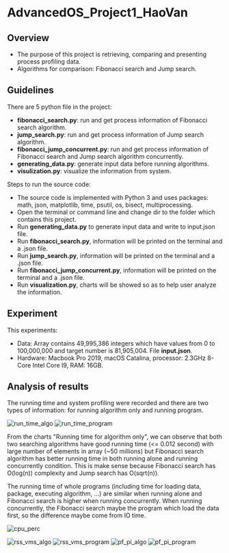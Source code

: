 # AdvancedOS_Project1_HaoVan

<h2><b>Overview</b></h2>
<ul>
  <li>The purpose of this project is retrieving, comparing and presenting process profiling data.</li>
  <li>Algorithms for comparison: Fibonacci search and Jump search.</li>
</ul>

<h2><b>Guidelines</b><br></h2>
 There are 5 python file in the project: 
<ul>
  <li><b>fibonacci_search.py</b>: run and get process information of Fibonacci search algorithm.
  <li><b>jump_search.py</b>: run and get process information of Jump search algorithm.
  <li><b>fibonacci_jump_concurrent.py</b>: run and get process information of Fibonacci search and Jump search algorithm concurrently.
  <li><b>generating_data.py</b>: generate input data before running algorithms. 
  <li><b>visulization.py</b>: visualize the information from system. 
</ul>
Steps to run the source code:
<ul>
  <li>The source code is implemented with Python 3 and uses packages: math, json, matplotlib, time, psutil, os, bisect, multiprocessing.</li>
  <li>Open the terminal or command line and change dir to the folder which contains this project.</li>
  <li>Run <b>generating_data.py</b> to generate input data and write to input.json file.</li>
  <li>Run <b>fibonacci_search.py</b>, information will be printed on the terminal and a .json file.</li>
  <li>Run <b>jump_search.py</b>, information will be printed on the terminal and a .json file.</li>
  <li>Run <b>fibonacci_jump_concurrent.py</b>, information will be printed on the terminal and a .json file.</li>
  <li>Run <b>visualization.py</b>, charts will be showed so as to help user analyze the information.</li>
</ul>
<h2><b>Experiment</b></h2>
This experiments:
<ul>
  <li>Data: Array contains 49,995,386 integers which have values from 0 to 100,000,000 and target number is 81,905,004. File <b>input.json</b>.</li>
  <li>Hardware: Macbook Pro 2019, macOS Catalina, processor: 2.3GHz 8-Core Intel Core I9, RAM: 16GB.</li>
</ul>
<h2><b>Analysis of results</b></h2>
The running time and system profiling were recorded and there are two types of information: for running algorithm only and running program.

![run_time_algo](https://i.imgur.com/DMSW02R.png) ![run_time_program](https://i.imgur.com/mOnWprA.png) 

From the charts "Running time for algorithm only", we can observe that both two searching algorithms have good running time (<= 0.012 second) with large number of elements in array (~50 millions) but Fibonacci search algorithm has better running time in both running alone and running concurrently condition. This is make sense because Fibonacci search has O(log(n)) complexity and Jump search has O(sqrt(n)).

The running time of whole programs (including time for loading data, package, executing algorithm, ...) are similar when running alone and Fibonacci search is higher when running concurrently. When running concurrently, the Fibonacci search maybe the program which load the data first, so the difference maybe come from IO time.

![cpu_perc](https://i.imgur.com/6enNfzl.png)  

![rss_vms_algo](https://i.imgur.com/EPoawdt.png) ![rss_vms_program](https://i.imgur.com/D8hnQPj.png) ![pf_pi_algo](https://i.imgur.com/Lcdb4Hf.png) ![pf_pi_program](https://i.imgur.com/gBXYVvx.png)
